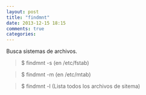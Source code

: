 ```yaml
---
layout: post
title: "findmnt"
date: 2013-12-15 18:15
comments: true
categories: 
---
```

Busca sistemas de archivos.

>$ findmnt -s (en /etc/fstab)

>$ findmnt -m (en /etc/mtab)

>$ findmnt -l (Lista todos los archivos de sitema)

